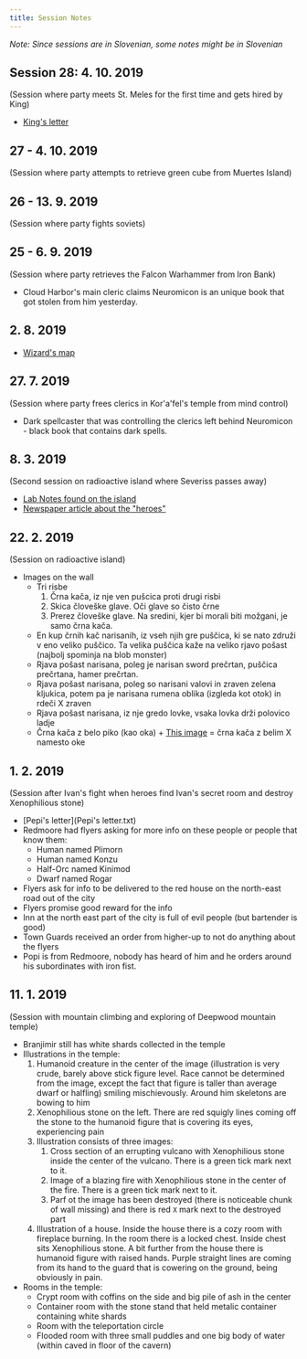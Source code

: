 ```yaml
---
title: Session Notes
---
```


*Note: Since sessions are in Slovenian, some notes might be in Slovenian*

## Session 28: 4. 10. 2019

(Session where party meets St. Meles for the first time and gets hired by King)

* [King's letter](kings_letter.html)

## 27 - 4. 10. 2019

(Session where party attempts to retrieve green cube from Muertes Island)

## 26 - 13. 9. 2019

(Session where party fights soviets)

## 25 - 6. 9. 2019

(Session where party retrieves the Falcon Warhammer from Iron Bank)

* Cloud Harbor's main cleric claims Neuromicon is an unique book that got stolen from him yesterday.

## 2. 8. 2019

* [Wizard's map](Wizards.png)

## 27. 7. 2019

(Session where party frees clerics in Kor'a'fel's temple from mind control)

* Dark spellcaster that was controlling the clerics left behind Neuromicon - black book that contains dark spells.

## 8. 3. 2019

(Second session on radioactive island where Severiss passes away)

* [Lab Notes found on the island](2019_03_08_lab_notes.html)
* [Newspaper article about the "heroes"](2019_03_08_newspaper.html)

## 22. 2. 2019

(Session on radioactive island)

* Images on the wall
  * Tri risbe
    1. Črna kača, iz nje ven pušcica proti drugi risbi
    2. Skica človeške glave. Oči glave so čisto črne
    3. Prerez človeške glave. Na sredini, kjer bi morali biti možgani, je samo črna kača.
  * En kup črnih kač narisanih, iz vseh njih gre puščica, ki se nato združi v eno veliko puščico. Ta velika puščica kaže na veliko rjavo pošast (najbolj spominja na blob monster)
  * Rjava pošast narisana, poleg je narisan sword prečrtan, puščica prečrtana, hamer prečrtan.
  * Rjava pošast narisana, poleg so narisani valovi in zraven zelena kljukica, potem pa je narisana rumena oblika (izgleda kot otok) in rdeči X zraven
  * Rjava pošast narisana, iz nje gredo lovke, vsaka lovka drži polovico ladje
  * Črna kača z belo piko (kao oka) + [This image](poison.png) = črna kača z belim X namesto oke


## 1. 2. 2019

(Session after Ivan's fight when heroes find Ivan's secret room and destroy Xenophilious stone)

* [Pepi's letter](Pepi's letter.txt)
* Redmoore had flyers asking for more info on these people or people that know them:
    * Human named Plimorn
    * Human named Konzu
    * Half-Orc named Kinimod
    * Dwarf named Rogar
* Flyers ask for info to be delivered to the red house on the north-east road out of the city
* Flyers promise good reward for the info
* Inn at the north east part of the city is full of evil people (but bartender is good)
* Town Guards received an order from higher-up to not do anything about the flyers
* Popi is from Redmoore, nobody has heard of him and he orders around his subordinates with iron fist.

## 11. 1. 2019

(Session with mountain climbing and exploring of Deepwood mountain temple)

* Branjimir still has white shards collected in the temple
* Illustrations in the temple:
    1. Humanoid creature in the center of the image (illustration is very crude, barely above stick figure level. Race cannot be determined from the image, except the fact that figure is taller than average dwarf or halfling) smiling mischievously. Around him skeletons are bowing to him
    2. Xenophilious stone on the left. There are red squigly lines coming off the stone to the humanoid figure that is covering its eyes, experiencing pain
    3. Illustration consists of three images:
        1. Cross section of an errupting vulcano with Xenophilious stone inside the center of the vulcano. There is a green tick mark next to it. 
        2. Image of a blazing fire with Xenophilious stone in the center of the fire. There is a green tick mark next to it.  
        3. Parf ot the image has been destroyed (there is noticeable chunk of wall missing) and there is red `X` mark next to the destroyed part
    4. Illustration of a house. Inside the house there is a cozy room with fireplace burning. In the room there is a locked chest. Inside chest sits Xenophilious stone. A bit further from the house there is humanoid figure with raised hands. Purple straight lines are coming from its hand to the guard that is cowering on the ground, being obviously in pain.
* Rooms in the temple:
    * Crypt room with coffins on the side and big pile of ash in the center
    * Container room with the stone stand that held metalic container containing white shards
    * Room with the teleportation circle
    * Flooded room with three small puddles and one big body of water (within caved in floor of the cavern)

